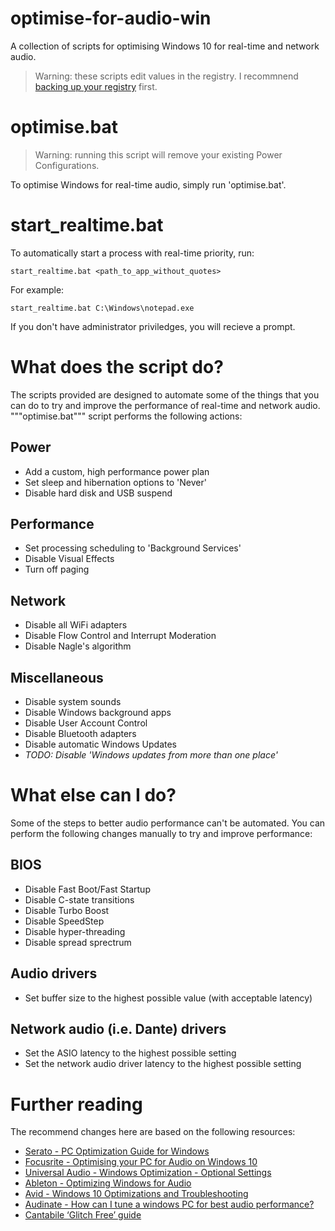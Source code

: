 # optimise-for-audio-win
A collection of scripts for optimising Windows 10 for real-time and network audio.
> Warning: these scripts edit values in the registry. I recommnend [backing up your registry](https://support.microsoft.com/en-gb/help/322756/how-to-back-up-and-restore-the-registry-in-windows) first.

# optimise.bat
> Warning: running this script will remove your existing Power Configurations.

To optimise Windows for real-time audio, simply run 'optimise.bat'.

# start_realtime.bat
To automatically start a process with real-time priority, run:

`start_realtime.bat <path_to_app_without_quotes>`

For example:

`start_realtime.bat C:\Windows\notepad.exe`

If you don't have administrator priviledges, you will recieve a prompt.

# What does the script do?

The scripts provided are designed to automate some of the things that you can do to try and improve the performance of real-time and network audio. """optimise.bat""" script performs the following actions:

## Power
* Add a custom, high performance power plan
* Set sleep and hibernation options to 'Never'
* Disable hard disk and USB suspend

## Performance
* Set processing scheduling to 'Background Services'
* Disable Visual Effects
* Turn off paging

## Network
* Disable all WiFi adapters
* Disable Flow Control and Interrupt Moderation
* Disable Nagle's algorithm

## Miscellaneous
* Disable system sounds
* Disable Windows background apps
* Disable User Account Control
* Disable Bluetooth adapters
* Disable automatic Windows Updates
* *TODO: Disable 'Windows updates from more than one place'*

# What else can I do?

Some of the steps to better audio performance can't be automated. You can perform the following changes manually to try and improve performance:

## BIOS
* Disable Fast Boot/Fast Startup
* Disable C-state transitions
* Disable Turbo Boost
* Disable SpeedStep
* Disable hyper-threading
* Disable spread sprectrum

## Audio drivers
* Set buffer size to the highest possible value (with acceptable latency)

## Network audio (i.e. Dante) drivers
* Set the ASIO latency to the highest possible setting
* Set the network audio driver latency to the highest possible setting

# Further reading

The recommend changes here are based on the following resources:

* [Serato - PC Optimization Guide for Windows](https://support.serato.com/hc/en-us/articles/203057850-PC-Optimization-Guide-for-Windows-8)
* [Focusrite - Optimising your PC for Audio on Windows 10 ](https://support.focusrite.com/hc/en-gb/articles/207355205-Optimising-your-PC-for-Audio-on-Windows-10)
* [Universal Audio - Windows Optimization - Optional Settings](https://help.uaudio.com/hc/en-us/articles/214426026-Windows-Optimization-Optional-Settings)
* [Ableton - Optimizing Windows for Audio](https://help.ableton.com/hc/en-us/articles/209071469-Optimizing-Windows-for-Audio)
* [Avid - Windows 10 Optimizations and Troubleshooting](http://avid.force.com/pkb/articles/en_US/Troubleshooting/Windows-10-Guide)
* [Audinate - How can I tune a windows PC for best audio performance?](https://www.audinate.com/faq/how-can-i-tune-windows-pc-best-audio-performance)
* [Cantabile ‘Glitch Free’ guide](https://www.cantabilesoftware.com/glitchfree/)

